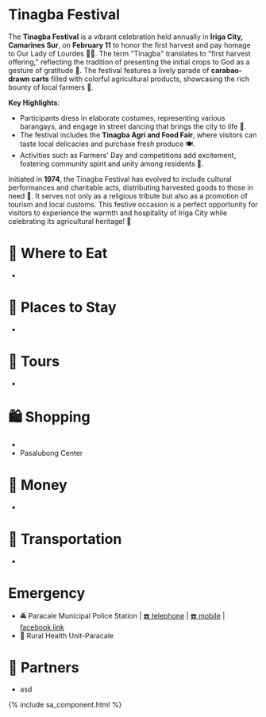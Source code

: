 # Tinagba Festival

The **Tinagba Festival** is a vibrant celebration held annually in **Iriga City, Camarines Sur**, on **February 11** to honor the first harvest and pay homage to Our Lady of Lourdes 🌾🌼. The term "Tinagba" translates to "first harvest offering," reflecting the tradition of presenting the initial crops to God as a gesture of gratitude 🙏. The festival features a lively parade of **carabao-drawn carts** filled with colorful agricultural products, showcasing the rich bounty of local farmers 🚜.

**Key Highlights**:

- Participants dress in elaborate costumes, representing various barangays, and engage in street dancing that brings the city to life 💃.
- The festival includes the **Tinagba Agri and Food Fair**, where visitors can taste local delicacies and purchase fresh produce 🍽️.
- Activities such as Farmers' Day and competitions add excitement, fostering community spirit and unity among residents 🌟.

Initiated in **1974**, the Tinagba Festival has evolved to include cultural performances and charitable acts, distributing harvested goods to those in need 🎁. It serves not only as a religious tribute but also as a promotion of tourism and local customs. This festive occasion is a perfect opportunity for visitors to experience the warmth and hospitality of Iriga City while celebrating its agricultural heritage! 🎉

# 🍔 Where to Eat

-

# 🛌 Places to Stay

-

# 🚐 Tours

-

# 🛍️ Shopping

-
- Pasalubong Center

# 🏧 Money

-

# 🚌 Transportation

-

# Emergency

- 🚔 Paracale Municipal Police Station | [☎️ telephone](tel:+639985985960) | [☎️ mobile](tel:+639176222584) | [<img src="https://www.facebook.com/favicon.ico" width="15" height="15" /> facebook link](https://www.facebook.com/paracalempscnppo)
- 🏥 Rural Health Unit-Paracale

# 🔗 Partners

- asd

{% include sa_component.html %}
